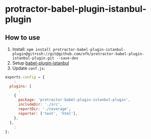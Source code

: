 # protractor-babel-plugin-istanbul-plugin

## How to use

1. Install: `npm install protractor-babel-plugin-istanbul-plugin@git+ssh://git@github.com/ofk/protractor-babel-plugin-istanbul-plugin.git --save-dev`
1. Setup [babel-plugin-istanbul](https://github.com/istanbuljs/babel-plugin-istanbul)
1. Update `conf.js`:

``` js
exports.config = {
    :
  plugins: [
      :
    {
      package: 'protractor-babel-plugin-istanbul-plugin',
      includeDir: './src',
      reportDir: './coverage',
      reporter: ['text', 'html'],
    },
  ],
    :
};
```
